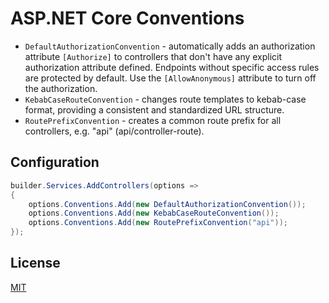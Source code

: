# ASP.NET Core Conventions

- `DefaultAuthorizationConvention` - automatically adds an authorization attribute `[Authorize]` to controllers that don't have any explicit authorization attribute defined. Endpoints without specific access rules are protected by default. Use the `[AllowAnonymous]` attribute to turn off the authorization.
- `KebabCaseRouteConvention` - changes route templates to kebab-case format, providing a consistent and standardized URL structure.
- `RoutePrefixConvention` - creates a common route prefix for all controllers, e.g. "api" (api/controller-route).

## Configuration

```C#
builder.Services.AddControllers(options =>
{
    options.Conventions.Add(new DefaultAuthorizationConvention());
    options.Conventions.Add(new KebabCaseRouteConvention());
    options.Conventions.Add(new RoutePrefixConvention("api"));
});
```

## License

[MIT](https://choosealicense.com/licenses/mit/)
